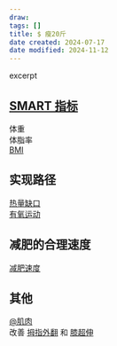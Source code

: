 ```yaml
---
draw:
tags: []
title: $ 瘦20斤
date created: 2024-07-17
date modified: 2024-11-12
---
```


excerpt

<!-- more -->



<!-- more -->

## [SMART 指标](SMART%20指标.md)

体重  
体脂率  
[BMI](BMI.md)

## 实现路径

[热量缺口](热量缺口.md)  
[有氧运动](有氧运动.md)

## 减肥的合理速度

[减肥速度](减肥速度.md)

## 其他

[@肌肉](@肌肉.md)  
改善 [拇指外翻](拇指外翻.md) 和 [膝超伸](膝超伸.md)
